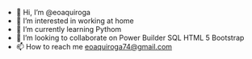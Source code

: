 - 👋 Hi, I’m @eoaquiroga
- 👀 I’m interested in working at home
- 🌱 I’m currently learning Pythom
- 💞️ I’m looking to collaborate on Power Builder SQL HTML 5 Bootstrap
- 📫 How to reach me eoaquiroga74@gmail.com

<!---
eoaquiroga/eoaquiroga is a ✨ special ✨ repository because its `README.md` (this file) appears on your GitHub profile.
You can click the Preview link to take a look at your changes.
--->
